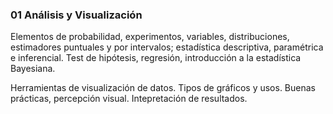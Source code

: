 ### 01 Análisis y Visualización
Elementos de probabilidad, experimentos, variables, distribuciones, estimadores puntuales y por intervalos; estadística descriptiva, paramétrica e inferencial. Test de hipótesis, regresión, introducción a la estadística Bayesiana.

Herramientas de visualización de datos. Tipos de gráficos y usos. Buenas prácticas, percepción visual. Intepretación de resultados.
